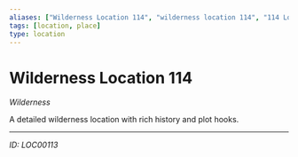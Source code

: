 ```yaml
---
aliases: ["Wilderness Location 114", "wilderness location 114", "114 Location Wilderness"]
tags: [location, place]
type: location
---
```


# Wilderness Location 114

*Wilderness*

A detailed wilderness location with rich history and plot hooks.

---
*ID: LOC00113*